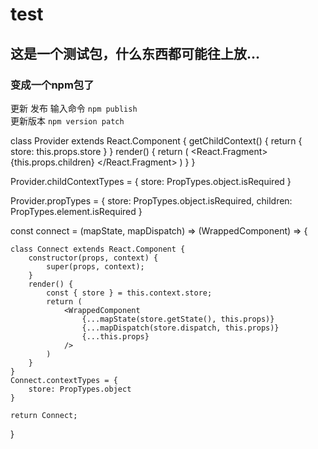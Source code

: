 # test
## 这是一个测试包，什么东西都可能往上放...
### 变成一个npm包了  
更新  发布  输入命令 `npm publish` <br>
更新版本  `npm version patch`


class Provider extends React.Component {
    getChildContext() {
        return {
            store: this.props.store
        }
    }
    render() {
        return (
            <React.Fragment>
                {this.props.children}
            </React.Fragment>
        )
    }
}

Provider.childContextTypes = {
    store: PropTypes.object.isRequired
}

Provider.propTypes = {
    store: PropTypes.object.isRequired,
    children: PropTypes.element.isRequired
}

const connect = (mapState, mapDispatch) => (WrappedComponent) => {

    class Connect extends React.Component {
        constructor(props, context) {
            super(props, context);
        }
        render() {
            const { store } = this.context.store;
            return (
                <WrappedComponent 
                    {...mapState(store.getState(), this.props)} 
                    {...mapDispatch(store.dispatch, this.props)} 
                    {...this.props}
                />
            )
        }
    }
    Connect.contextTypes = {
        store: PropTypes.object
    }

    return Connect;
}
